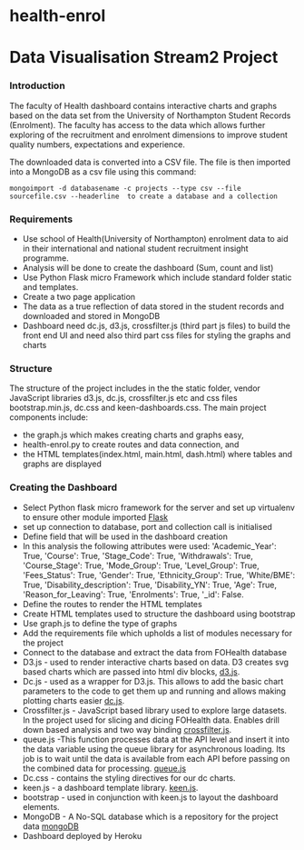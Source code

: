 # health-enrol

# Data Visualisation Stream2 Project
### Introduction
The faculty of Health dashboard contains interactive charts and graphs based on the data set from the University of Northampton Student Records (Enrolment). The faculty has access to the data which allows further exploring of the recruitment and enrolment dimensions to improve student quality numbers, expectations and experience.

The downloaded data is converted into a CSV file. The file is then imported into a MongoDB as a csv file using this command:

```mongoimport -d databasename -c projects --type csv --file sourcefile.csv --headerline  to create a database and a collection```

### Requirements
* Use school of Health(University of Northampton) enrolment data to aid in their international and national student recruitment insight programme.
* Analysis will be done to create the dashboard (Sum, count and list)
* Use Python Flask micro Framework which include standard folder static and templates.
* Create a two page application
* The data as a true reflection of data stored in the student records and downloaded and stored in MongoDB
* Dashboard need dc.js, d3.js, crossfilter.js (third part js files) to build the front end UI and need also third part css files for styling the graphs and charts

### Structure
The structure of the project includes in the the static folder, vendor JavaScript libraries d3.js, dc.js, crossfilter.js etc and css files bootstrap.min.js, dc.css and keen-dashboards.css.
The main project components include:
* the graph.js which makes creating charts and graphs easy,
* health-enrol.py to create routes and data connection, and
* the HTML templates(index.html, main.html, dash.html) where tables and graphs are displayed

### Creating the Dashboard
* Select  Python flask micro framework for the server and set up virtualenv to ensure other module imported [Flask](http://flask.pocoo.org/)
* set up connection to database, port and collection call is initialised
* Define field that will be used in the dashboard creation
* In this analysis the following attributes were used:
'Academic_Year': True, 	'Course': True, 	'Stage_Code': True, 	'Withdrawals': True, 	'Course_Stage': True, 	'Mode_Group': True, 	'Level_Group': True, 	'Fees_Status': True, 	'Gender': True, 	'Ethnicity_Group': True, 	'White/BME': True, 	'Disability_description': True, 	'Disability_YN': True, 	'Age': True, 	'Reason_for_Leaving': True, 	'Enrolments': True, 	'_id': False.
* Define the routes to render the HTML templates
* Create HTML templates used to structure the dashboard using bootstrap
* Use graph.js to define the type of graphs
* Add the requirements file which upholds a list of modules necessary for the project
* Connect to the database and extract the data from FOHealth database
* D3.js - used to render interactive charts based on data. D3 creates svg based charts which are passed into html div blocks, [d3.js](https://d3js.org/).
* Dc.js -  used as a wrapper for D3.js. This allows to add the basic chart parameters to the code to get them up and running and allows making plotting charts easier [dc.js](https://dc-js.github.io/dc.js/).
* Crossfilter.js - JavaScript based library used to explore large datasets. In the project used for slicing and dicing FOHealth data. Enables drill down based analysis and two way binding [crossfilter.js](http://square.github.io/crossfilter/).
* queue.js -This function processes data at the API level and insert it into the data variable using the queue library for asynchronous loading. Its job is to wait until the data is available from each API before passing on the combined data for processing. [queue.js](https://github.com/d3/d3-queue)
* Dc.css - contains the styling directives for our dc charts.
* keen.js - a dashboard template library. [keen.js](https://keen.io/).
* bootstrap - used in conjunction with keen.js to layout the dashboard elements.
* MongoDB - A No-SQL database which is a repository for the project data [mongoDB](https://www.mongodb.com/)
* Dashboard deployed by Heroku

